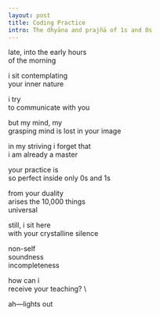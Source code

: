 ```yaml
---
layout: post
title: Coding Practice
intro: The dhyāna and prajñā of 1s and 0s
---
```


late, into the early hours \
of the morning

i sit contemplating \
your inner nature

i try \
to communicate with you

but my mind, my \
grasping mind is lost in your image

in my striving i forget that \
i am already a master

your practice is \
so perfect inside only 0s and 1s

from your duality \
arises the 10,000 things \
universal

still, i sit here \
with your crystalline silence

non-self \
soundness \
incompleteness

how can i \
receive your teaching? \

ah—lights out
